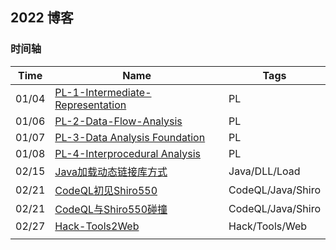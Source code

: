 ## 2022 博客



### 时间轴







| Time  | Name                                                         | Tags              |
| ----- | ------------------------------------------------------------ | ----------------- |
| 01/04 | [PL-1-Intermediate-Representation](../PL/Intermediate-Representation.md) | PL                |
| 01/06 | [PL-2-Data-Flow-Analysis](../PL/Data-Flow-Analysis.md)       | PL                |
| 01/07 | [PL-3-Data Analysis Foundation](../PL/Data-Analysis-Foundation.md) | PL                |
| 01/08 | [PL-4-Interprocedural Analysis](../PL/Interprocedural-Analysis.md) | PL                |
| 02/15 | [Java加载动态链接库方式](./Java加载动态链接库方式.md)        | Java/DLL/Load     |
| 02/21 | [CodeQL初见Shiro550](./CodeQL初见Shiro550.md)                | CodeQL/Java/Shiro |
| 02/21 | [CodeQL与Shiro550碰撞](./CodeQL与Shiro550碰撞.md)            | CodeQL/Java/Shiro |
| 02/27 | [Hack-Tools2Web](./Hack-Tools2Web.md)                        | Hack/Tools/Web    |
|       |                                                              |                   |

